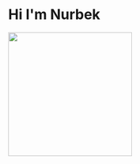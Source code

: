 <!DOCTYPE html>

<html>
    <head>
        <h1>Hi I'm Nurbek</h1>
    </head>
    <body>
                <img src="https://camo.githubusercontent.com/c9f502c7a0cfe6ce87d57fe34f648a59391abee3c1c58969d3cab50abc0a85e6/68747470733a2f2f6d7269742e757a2f7374617469632f6d656469612f6c6f676f2e38343632373365643435656439663538383763382e706e67"
             width="250"/>
    </body>
</html>
